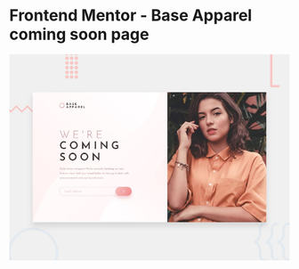 # Frontend Mentor - Base Apparel coming soon page

![Design preview for the Base Apparel coming soon page coding challenge](./design/desktop-preview.jpg)
